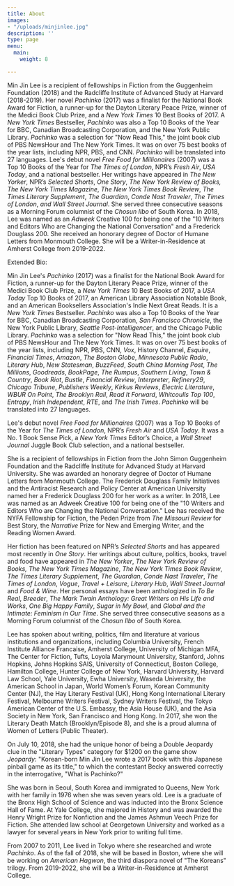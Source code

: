 ```yaml
---
title: About
images:
- "/uploads/minjinlee.jpg"
description: ''
type: page
menu:
  main:
    weight: 8

---
```

Min Jin Lee is a recipient of fellowships in Fiction from the Guggenheim Foundation (2018) and the Radcliffe Institute of Advanced Study at Harvard (2018-2019). Her novel _Pachinko_ (2017) was a finalist for the National Book Award for Fiction, a runner-up for the Dayton Literary Peace Prize, winner of the Medici Book Club Prize, and a _New York Times_ 10 Best Books of 2017. A _New York Times_ Bestseller, _Pachinko_ was also a Top 10 Books of the Year for BBC, Canadian Broadcasting Corporation, and the New York Public Library.  _Pachinko_ was a selection for "Now Read This," the joint book club of PBS NewsHour and The New York Times. It was on over 75 best books of the year lists, including NPR, PBS, and CNN. _Pachinko_ will be translated into 27 languages. Lee's debut novel _Free Food for Millionaires_ (2007) was a Top 10 Books of the Year for _The Times of London_, NPR’s _Fresh Air_, _USA Today_, and a national bestseller. Her writings have appeared in _The New Yorker_, NPR’s _Selected Shorts_, _One Story_, _The New York Review of Books, The New York Times Magazine_, _The New York Times Book Review_, _The Times Literary Supplement_, _The_ _Guardian_, _Conde Nast Traveler_, _The Times of London_, _and Wall Street Journal_. She served three consecutive seasons as a Morning Forum columnist of the _Chosun Ilbo_ of South Korea. In 2018, Lee was named as an _Adweek_ Creative 100 for being one of the "10 Writers and Editors Who are Changing the National Conversation" and a Frederick Douglass 200. She received an honorary degree of Doctor of Humane Letters from Monmouth College. She will be a Writer-in-Residence at Amherst College from 2019-2022.

Extended Bio:

Min Jin Lee's _Pachinko_ (2017) was a finalist for the National Book Award for Fiction, a runner-up for the Dayton Literary Peace Prize, winner of the Medici Book Club Prize, a _New York Times_ 10 Best Books of 2017, a _USA Today_ Top 10 Books of 2017, an American Library Association Notable Book, and an American Booksellers Association's Indie Next Great Reads. It is a _New York Times_ Bestseller. _Pachinko_ was also a Top 10 Books of the Year for BBC, Canadian Broadcasting Corporation, _San Francisco Chronicle_, the New York Public Library, _Seattle Post-Intelligencer_, and the Chicago Public Library. _Pachinko_ was a selection for "Now Read This," the joint book club of PBS NewsHour and The New York Times. It was on over 75 best books of the year lists, including NPR, PBS, CNN, _Vox_, History Channel, _Esquire_, _Financial Times_, _Amazon_, _The Boston Globe_, _Minnesota Public Radio_, _Literary Hub_, _New Statesman_, _BuzzFeed_, _South China Morning Post_, _The Millions_, _Goodreads_, _BookPage_, _The Rumpus_, _Southern Living_, _Town & Country_, _Book Riot_, _Bustle_, _Financial Review_, _Interpreter_, _Refinery29_, _Chicago Tribune_, _Publishers Weekly_, _Kirkus Reviews_, _Electric Literature_, _WBUR On Point_, _The Brooklyn Rail_, _Read It Forward_, _Whitcoulls Top 100_, _Entropy_, _Irish Independent_, _RTE_, and _The Irish Times_.  _Pachinko_ will be translated into 27 languages.

Lee's debut novel _Free Food for Millionaires_ (2007) was a Top 10 Books of the Year for _The Times of London_, NPR’s _Fresh Air_ and _USA Today_. It was a No. 1 Book Sense Pick, a _New York Times_ Editor’s Choice, a _Wall Street Journal_ Juggle Book Club selection, and a national bestseller.

She is a recipient of fellowships in Fiction from the John Simon Guggenheim Foundation and the Radcliffe Institute for Advanced Study at Harvard University. She was awarded an honorary degree of Doctor of Humane Letters from Monmouth College. The Frederick Douglass Family Initiatives and the Antiracist Research and Policy Center at American University named her a Frederick Douglass 200 for her work as a writer. In 2018, Lee was named as an Adweek Creative 100 for being one of the "10 Writers and Editors Who are Changing the National Conversation." Lee has received the NYFA Fellowship for Fiction, the Peden Prize from _The Missouri Review_ for Best Story, the _Narrative_ Prize for New and Emerging Writer, and the Reading Women Award.

Her fiction has been featured on NPR’s _Selected Shorts_ and has appeared most recently in _One Story_. Her writings about culture, politics, books, travel and food have appeared in _The New Yorker_, _The New York Review of Books, The New York Times Magazine_, _The New York Times Book Review_, _The Times Literary Supplement_, _The_ _Guardian_, _Conde Nast Traveler_, _The Times of London_, _Vogue_, _Travel + Leisure_, _Literary Hub_, _Wall Street Journal_ and _Food & Wine_. Her personal essays have been anthologized in _To Be Real_, _Breeder_, _The Mark Twain Anthology: Great Writers on His Life and Works_, _One Big Happy Family_, _Sugar in My Bowl_, and _Global and the Intimate: Feminism in Our Time_. She served three consecutive seasons as a Morning Forum columnist of the _Chosun Ilbo_ of South Korea.

Lee has spoken about writing, politics, film and literature at various institutions and organizations, including Columbia University, French Institute Alliance Francaise, Amherst College, University of Michigan MFA, The Center for Fiction, Tufts, Loyola Marymount University, Stanford, Johns Hopkins, Johns Hopkins SAIS, University of Connecticut, Boston College, Hamilton College, Hunter College of New York, Harvard University, Harvard Law School, Yale University, Ewha University, Waseda University, the American School in Japan, World Women’s Forum, Korean Community Center (NJ), the Hay Literary Festival (UK), Hong Kong International Literary Festival, Melbourne Writers Festival, Sydney Writers Festival, the Tokyo American Center of the U.S. Embassy, the Asia House (UK), and the Asia Society in New York, San Francisco and Hong Kong. In 2017, she won the Literary Death Match (Brooklyn/Episode 8), and she is a proud alumna of Women of Letters (Public Theater).

On July 10, 2018, she had the unique honor of being a Double Jeopardy clue in the "Literary Types" category for $1200 on the game show _Jeopardy_: "Korean-born Min Jin Lee wrote a 2017 book with this Japanese pinball game as its title," to which the contestant Becky answered correctly in the interrogative, "What is Pachinko?"

She was born in Seoul, South Korea and immigrated to Queens, New York with her family in 1976 when she was seven years old. Lee is a graduate of the Bronx High School of Science and was inducted into the Bronx Science Hall of Fame. At Yale College, she majored in History and was awarded the Henry Wright Prize for Nonfiction and the James Ashmun Veech Prize for Fiction. She attended law school at Georgetown University and worked as a lawyer for several years in New York prior to writing full time.

From 2007 to 2011, Lee lived in Tokyo where she researched and wrote _Pachinko_. As of the fall of 2018, she will be based in Boston, where she will be working on _American Hagwon_, the third diaspora novel of "The Koreans" trilogy. From 2019-2022, she will be a Writer-in-Residence at Amherst College.